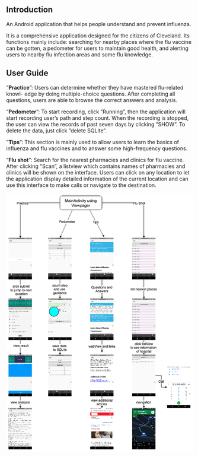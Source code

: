 ## Introduction
An Android application that helps people understand and prevent influenza.

It is a comprehensive application designed for the citizens of Cleveland. Its functions mainly include: searching for nearby places where the flu vaccine can be gotten, a pedometer for users to maintain good health, and alerting users to nearby flu infection areas and some flu knowledge.

## User Guide
”__Practice__”: Users can determine whether they have mastered flu-related knowl- edge by doing multiple-choice questions. After completing all questions, users are able to browse the correct answers and analysis.

”__Pedometer__”: To start recording, click ”Running”, then the application will start recording user’s path and step count. When the recording is stopped, the user can view the records of past seven days by clicking ”SHOW”. To delete the data, just click ”delete SQLite”.

”__Tips__”: This section is mainly used to allow users to learn the basics of influenza and flu vaccines and to answer some high-frequency questions.

“__Flu shot__”: Search for the nearest pharmacies and clinics for flu vaccine. After clicking ”Scan”, a listview which contains names of pharmacies and clinics will be shown on the interface. Users can click on any location to let the application display detailed information of the current location and can use this interface to make calls or navigate to the destination.

![flowchart](flowchart.PNG)
